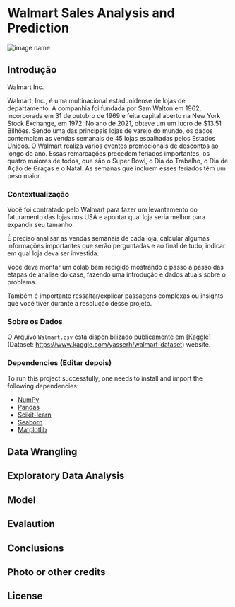# Walmart Sales Analysis and Prediction 

<img src="https://cdn.corporate.walmart.com/dims4/WMT/26fb832/2147483647/strip/true/crop/2400x1332+0+134/resize/980x544!/quality/90/?url=https%3A%2F%2Fcdn.corporate.walmart.com%2Fb6%2Fc6%2F5e1cb86e49f6948b3298e76c1123%2Fpress-hero-1.jpg" alt="image name" style="max-width: 100%;">

## Introdução
Walmart Inc.

Walmart, Inc., é uma multinacional estadunidense de lojas de departamento. 
A companhia foi fundada por Sam Walton em 1962, incorporada em 31 de outubro de 1969 e feita capital aberto na New York Stock Exchange, em 1972. 
No ano de 2021, obteve um um lucro de $13.51 Bilhões.
Sendo uma das principais lojas de varejo do mundo, os dados contemplam as vendas semanais de 45 lojas espalhadas pelos Estados Unidos. 
O Walmart realiza vários eventos promocionais de descontos ao longo do ano. 
Essas remarcações precedem feriados importantes, os quatro maiores de todos, que são o Super Bowl, o Dia do Trabalho, o Dia de Ação de Graças e o Natal. 
As semanas que incluem esses feriados têm um peso maior.

### Contextualização
Você foi contratado pelo Walmart para fazer um levantamento do faturamento das lojas nos USA e apontar qual loja seria melhor para expandir seu tamanho. 

É preciso analisar as vendas semanais de cada loja, calcular algumas informações importantes que serão perguntadas e ao final de tudo, indicar em qual loja deva ser investida.

Você deve montar um colab bem redigido mostrando o passo a passo das etapas de análise do case, fazendo uma introdução e dados atuais sobre o problema.

Também é importante ressaltar/explicar passagens complexas ou insights que você tiver durante a resolução desse projeto.

### Sobre os Dados
O Arquivo `Walmart.csv` esta disponibilizado publicamente em [Kaggle](Dataset: https://www.kaggle.com/yasserh/walmart-dataset) website.


### Dependencies (Editar depois)
To run this project successfully, one needs to install and import the following dependencies:
- [NumPy](https://numpy.org)
- [Pandas](https://pandas.pydata.org)
- [Scikit-learn](https://scikit-learn.org/stable/)
- [Seaborn](https://seaborn.pydata.org)
- [Matplotlib](https://matplotlib.org)

## Data Wrangling

## Exploratory Data Analysis

## Model 

## Evalaution

## Conclusions

## Photo or other credits

## License
